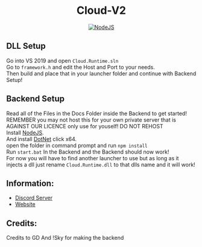 <h1 align='center'>Cloud-V2</h1>

<p align='center'>
    <a href='https://nodejs.org/en/download/' align='center'>
        <img alt='NodeJS' src='https://media.discordapp.net/attachments/850045691481030706/851139810927575080/adobespark_adobespark.png'>
    </a>
</p>

## DLL Setup
Go into VS 2019 and open ```Cloud.Runtime.sln```
<br>
Go to ```framework.h``` and edit the Host and Port to your needs.
<br>
Then build and place that in your launcher folder and continue with Backend Setup!

## Backend Setup
Read all of the Files in the Docs Folder inside the Backend to get started!
<br>
REMEMBER you may not host this for your own private server that is AGAINST OUR LICENCE only use for youself! DO NOT REHOST
<br>
Install [NodeJS](https://nodejs.org/en/download/).
<br>
And install [DotNet](https://dotnet.microsoft.com/download/dotnet/5.0/runtime) click x64.
<br>
open the folder in command prompt and run ```npm install```
<br>
Run ```start.bat``` In the Backend and the Backend should now work!
<br>
For now you will have to find another launcher to use but as long as it injects a dll just rename ```Cloud.Runtime.dll``` to that dlls name and it will work!

## Information:
- [Discord Server](https://discord.gg/MfXNpTg4EV)
- [Website](https://cloudfn.dev/)

## Credits:
Credits to GD And !Sky for making the backend
